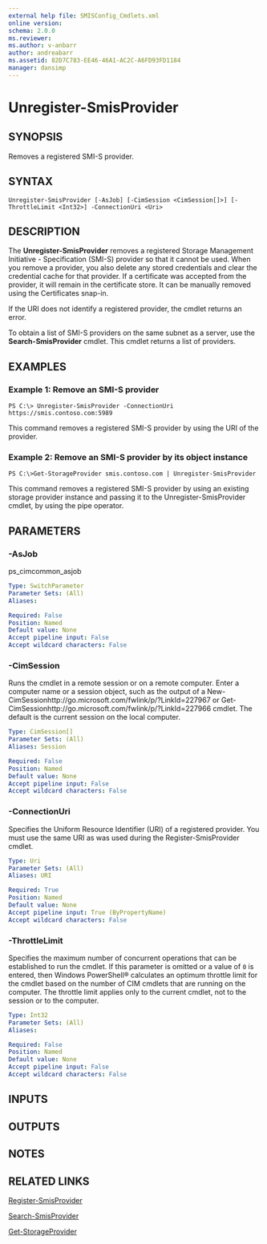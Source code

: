 ```yaml
---
external help file: SMISConfig_Cmdlets.xml
online version: 
schema: 2.0.0
ms.reviewer:
ms.author: v-anbarr
author: andreabarr
ms.assetid: 82D7C783-EE46-46A1-AC2C-A6FD93FD1184
manager: dansimp
---
```


# Unregister-SmisProvider

## SYNOPSIS
Removes a registered SMI-S provider.

## SYNTAX

```
Unregister-SmisProvider [-AsJob] [-CimSession <CimSession[]>] [-ThrottleLimit <Int32>] -ConnectionUri <Uri>
```

## DESCRIPTION
The **Unregister-SmisProvider** removes a registered Storage Management Initiative - Specification (SMI-S) provider so that it cannot be used.
When you remove a provider, you also delete any stored credentials and clear the credential cache for that provider.
If a certificate was accepted from the provider, it will remain in the certificate store.
It can be manually removed using the Certificates snap-in.

If the URI does not identify a registered provider, the cmdlet returns an error.

To obtain a list of SMI-S providers on the same subnet as a server, use the **Search-SmisProvider** cmdlet.
This cmdlet returns a list of providers.

## EXAMPLES

### Example 1: Remove an SMI-S provider
```
PS C:\> Unregister-SmisProvider -ConnectionUri https://smis.contoso.com:5989
```

This command removes a registered SMI-S provider by using the URI of the provider.

### Example 2: Remove an SMI-S provider by its object instance
```
PS C:\>Get-StorageProvider smis.contoso.com | Unregister-SmisProvider
```

This command removes a registered SMI-S provider by using an existing storage provider instance and passing it to the Unregister-SmisProvider cmdlet, by using the pipe operator.

## PARAMETERS

### -AsJob
ps_cimcommon_asjob

```yaml
Type: SwitchParameter
Parameter Sets: (All)
Aliases: 

Required: False
Position: Named
Default value: None
Accept pipeline input: False
Accept wildcard characters: False
```

### -CimSession
Runs the cmdlet in a remote session or on a remote computer.
Enter a computer name or a session object, such as the output of a New-CimSessionhttp://go.microsoft.com/fwlink/p/?LinkId=227967 or Get-CimSessionhttp://go.microsoft.com/fwlink/p/?LinkId=227966 cmdlet.
The default is the current session on the local computer.

```yaml
Type: CimSession[]
Parameter Sets: (All)
Aliases: Session

Required: False
Position: Named
Default value: None
Accept pipeline input: False
Accept wildcard characters: False
```

### -ConnectionUri
Specifies the Uniform Resource Identifier (URI) of a registered provider.
You must use the same URI as was used during the Register-SmisProvider cmdlet.

```yaml
Type: Uri
Parameter Sets: (All)
Aliases: URI

Required: True
Position: Named
Default value: None
Accept pipeline input: True (ByPropertyName)
Accept wildcard characters: False
```

### -ThrottleLimit
Specifies the maximum number of concurrent operations that can be established to run the cmdlet.
If this parameter is omitted or a value of `0` is entered, then Windows PowerShell® calculates an optimum throttle limit for the cmdlet based on the number of CIM cmdlets that are running on the computer.
The throttle limit applies only to the current cmdlet, not to the session or to the computer.

```yaml
Type: Int32
Parameter Sets: (All)
Aliases: 

Required: False
Position: Named
Default value: None
Accept pipeline input: False
Accept wildcard characters: False
```

## INPUTS

## OUTPUTS

## NOTES

## RELATED LINKS

[Register-SmisProvider](./Register-SmisProvider.md)

[Search-SmisProvider](./Search-SmisProvider.md)

[Get-StorageProvider](../storage/Get-StorageProvider.md)

